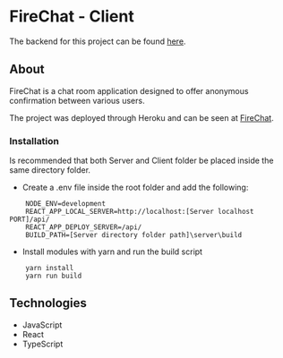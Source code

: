 # FireChat - Client
The backend for this project can be found [here](https://github.com/felipemfm/cc27-solo-mvp-server).
## About

FireChat is a chat room application designed to offer anonymous confirmation between various users.

The project was deployed through Heroku and can be seen at [FireChat](https://cc27-chat-room.herokuapp.com/).

### Installation
Is recommended that both Server and Client folder be placed inside the same directory folder.

 - Create a .env file inside the root folder and add the following:
```
    NODE_ENV=development  
    REACT_APP_LOCAL_SERVER=http://localhost:[Server localhost PORT]/api/
    REACT_APP_DEPLOY_SERVER=/api/  
    BUILD_PATH=[Server directory folder path]\server\build
```
 - Install modules with yarn and run the build script
```
    yarn install
    yarn run build
```
## Technologies
 - JavaScript
 - React
 - TypeScript

